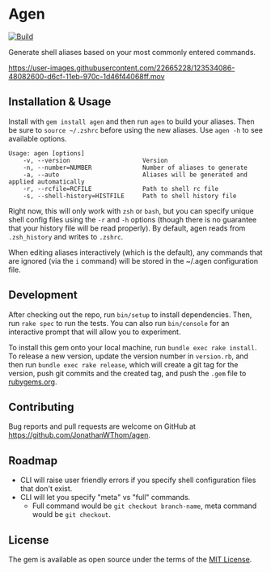 # Agen

[![Build](https://github.com/JonathanWThom/agen/actions/workflows/main.yml/badge.svg)](https://github.com/JonathanWThom/agen/actions/workflows/main.yml)

Generate shell aliases based on your most commonly entered commands.

https://user-images.githubusercontent.com/22665228/123534086-48082600-d6cf-11eb-970c-1d46f44068ff.mov

## Installation & Usage

Install with `gem install agen` and then run `agen` to build your aliases. Then
be sure to `source ~/.zshrc` before using the new aliases. Use `agen -h` to see
available options.

```
Usage: agen [options]
    -v, --version                    Version
    -n, --number=NUMBER              Number of aliases to generate
    -a, --auto                       Aliases will be generated and applied automatically
    -r, --rcfile=RCFILE              Path to shell rc file
    -s, --shell-history=HISTFILE     Path to shell history file
```

Right now, this will only work with `zsh` or `bash`, but you can specify unique shell config files using the `-r` and `-h` options (though there is no guarantee that your history file will be read properly). By default, agen reads from `.zsh_history` and
writes to `.zshrc`.

When editing aliases interactively (which is the default), any commands that are
ignored (via the `i` command) will be stored in the ~/.agen configuration file.

## Development

After checking out the repo, run `bin/setup` to install dependencies. Then, run `rake spec` to run the tests. You can also run `bin/console` for an interactive prompt that will allow you to experiment.

To install this gem onto your local machine, run `bundle exec rake install`. To release a new version, update the version number in `version.rb`, and then run `bundle exec rake release`, which will create a git tag for the version, push git commits and the created tag, and push the `.gem` file to [rubygems.org](https://rubygems.org).

## Contributing

Bug reports and pull requests are welcome on GitHub at https://github.com/JonathanWThom/agen.

## Roadmap

* CLI will raise user friendly errors if you specify shell configuration files that don't exist.
* CLI will let you specify "meta" vs "full" commands.
  - Full command would be `git checkout branch-name`, meta command would be `git checkout`.

## License

The gem is available as open source under the terms of the [MIT License](https://opensource.org/licenses/MIT).
